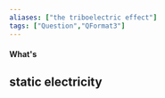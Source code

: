 ```yaml
---
aliases: ["the triboelectric effect"]
tags: ["Question","QFormat3"]
---
```


#### What's
## static electricity
